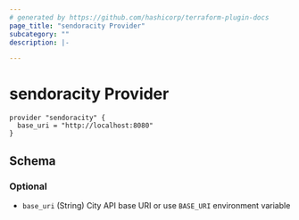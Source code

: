 ```yaml
---
# generated by https://github.com/hashicorp/terraform-plugin-docs
page_title: "sendoracity Provider"
subcategory: ""
description: |-

---
```


# sendoracity Provider

``` hcl
provider "sendoracity" {
  base_uri = "http://localhost:8080"
}
```

<!-- schema generated by tfplugindocs -->
## Schema

### Optional

- `base_uri` (String) City API base URI or use `BASE_URI` environment variable
